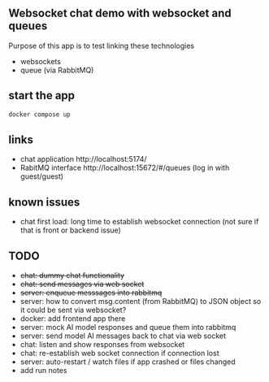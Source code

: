 ## Websocket chat demo with websocket and queues
Purpose of this app is to test linking these technologies
* websockets
* queue (via RabbitMQ)

## start the app
```bash
docker compose up
```

## links
* chat application http://localhost:5174/
* RabitMQ interface http://localhost:15672/#/queues (log in with guest/guest)

## known issues
* chat first load: long time to establish websocket connection (not sure if that is front or backend issue)

## TODO
* ~~chat: dummy chat functionality~~
* ~~chat: send messages via web socket~~
* ~~server: enqueue messsages into rabbitmq~~
* server: how to convert msg.content (from RabbitMQ) to JSON object so it could be sent via websocket?
* docker: add frontend app there
* server: mock AI model responses and queue them into rabbitmq
* server: send model AI messages back to chat via web socket
* chat: listen and show responses from websocket
* chat: re-establish web socket connection if connection lost
* server: auto-restart / watch files if app crashed or files changed 
* add run notes

